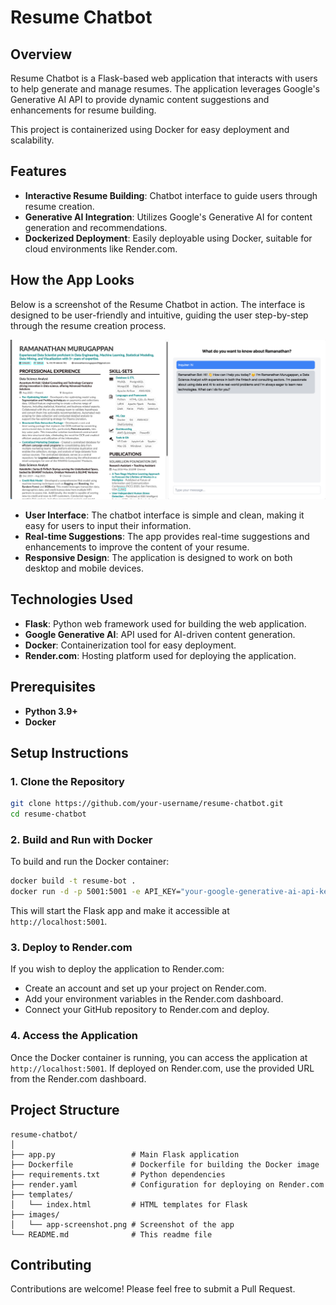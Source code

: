 
# Resume Chatbot

## Overview

Resume Chatbot is a Flask-based web application that interacts with users to help generate and manage resumes. The application leverages Google's Generative AI API to provide dynamic content suggestions and enhancements for resume building.

This project is containerized using Docker for easy deployment and scalability.

## Features

- **Interactive Resume Building**: Chatbot interface to guide users through resume creation.
- **Generative AI Integration**: Utilizes Google's Generative AI for content generation and recommendations.
- **Dockerized Deployment**: Easily deployable using Docker, suitable for cloud environments like Render.com.

## How the App Looks

Below is a screenshot of the Resume Chatbot in action. The interface is designed to be user-friendly and intuitive, guiding the user step-by-step through the resume creation process. 

![App Screenshot](./images/screenshot.png)

- **User Interface**: The chatbot interface is simple and clean, making it easy for users to input their information.
- **Real-time Suggestions**: The app provides real-time suggestions and enhancements to improve the content of your resume.
- **Responsive Design**: The application is designed to work on both desktop and mobile devices.

## Technologies Used

- **Flask**: Python web framework used for building the web application.
- **Google Generative AI**: API used for AI-driven content generation.
- **Docker**: Containerization tool for easy deployment.
- **Render.com**: Hosting platform used for deploying the application.

## Prerequisites

- **Python 3.9+**
- **Docker**

## Setup Instructions

### 1. Clone the Repository

```bash
git clone https://github.com/your-username/resume-chatbot.git
cd resume-chatbot
```

### 2. Build and Run with Docker

To build and run the Docker container:

```bash
docker build -t resume-bot .
docker run -d -p 5001:5001 -e API_KEY="your-google-generative-ai-api-key" resume-bot
```

This will start the Flask app and make it accessible at `http://localhost:5001`.

### 3. Deploy to Render.com

If you wish to deploy the application to Render.com:

- Create an account and set up your project on Render.com.
- Add your environment variables in the Render.com dashboard.
- Connect your GitHub repository to Render.com and deploy.

### 4. Access the Application

Once the Docker container is running, you can access the application at `http://localhost:5001`. If deployed on Render.com, use the provided URL from the Render.com dashboard.

## Project Structure

```
resume-chatbot/
│
├── app.py                 # Main Flask application
├── Dockerfile             # Dockerfile for building the Docker image
├── requirements.txt       # Python dependencies
├── render.yaml            # Configuration for deploying on Render.com
├── templates/
│   └── index.html         # HTML templates for Flask
├── images/
│   └── app-screenshot.png # Screenshot of the app
└── README.md              # This readme file
```

## Contributing

Contributions are welcome! Please feel free to submit a Pull Request.
